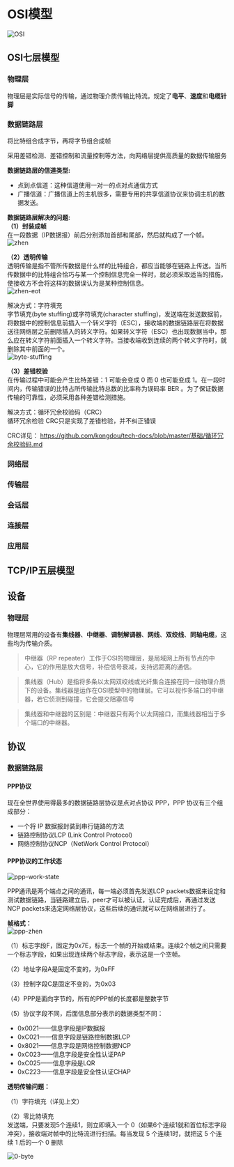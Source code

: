 # OSI模型

![OSI](https://github.com/kongdou/tech-docs/blob/master/images/OSI.png)

## OSI七层模型
### 物理层

物理层是实际信号的传输，通过物理介质传输比特流。规定了**电平**、**速度**和**电缆针脚**

### 数据链路层
将比特组合成字节，再将字节组合成帧

采用差错检测、差错控制和流量控制等方法，向网络层提供高质量的数据传输服务

**数据链路层的信道类型:**  
- 点到点信道：这种信道使用一对一的点对点通信方式
- 广播信道：广播信道上的主机很多，需要专用的共享信道协议来协调主机的数据发送。

**数据链路层解决的问题:**  
**（1）封装成帧**  
在一段数据（IP数据报）前后分别添加首部和尾部，然后就构成了一个帧。  
![zhen](https://github.com/kongdou/tech-docs/blob/master/images/zhen.png)

**（2）透明传输**  
透明传输是指不管所传数据是什么样的比特组合，都应当能够在链路上传送。当所传数据中的比特组合恰巧与某一个控制信息完全一样时，就必须采取适当的措施，使接收方不会将这样的数据误认为是某种控制信息。  
![zhen-eot](https://github.com/kongdou/tech-docs/blob/master/images/zhen-eot.png)

解决方式：字符填充  
字节填充(byte stuffing)或字符填充(character stuffing)，发送端在发送数据前，将数据中的控制信息前插入一个转义字符（ESC），接收端的数据链路层在将数据送往网络层之前删除插入的转义字符。如果转义字符（ESC）也出现数据当中，那么应在转义字符前面插入一个转义字符。当接收端收到连续的两个转义字符时，就删除其中前面的一个。  
![byte-stuffing](https://github.com/kongdou/tech-docs/blob/master/images/byte-stuffing.png)

**（3）差错校验**  
在传输过程中可能会产生比特差错：1 可能会变成 0 而 0 也可能变成 1。在一段时间内，传输错误的比特占所传输比特总数的比率称为误码率 BER 。为了保证数据传输的可靠性，必须采用各种差错检测措施。  

解决方式：循环冗余校验码（CRC）  
循环冗余检验 CRC只是实现了差错检验，并不纠正错误

CRC详见：
https://github.com/kongdou/tech-docs/blob/master/基础/循环冗余校验码.md







### 网络层
### 传输层
### 会话层
### 连接层
### 应用层

## TCP/IP五层模型

## 设备
### 物理层
物理层常用的设备有**集线器**、**中继器**、**调制解调器**、**网线**、**双绞线**、**同轴电缆**，这些均为传输介质。

> 中继器（RP repeater）工作于OSI的物理层，是局域网上所有节点的中心，它的作用是放大信号，补偿信号衰减，支持远距离的通信。

> 集线器（Hub）是指将多条以太网双绞线或光纤集合连接在同一段物理介质下的设备。集线器是运作在OSI模型中的物理层。它可以视作多端口的中继器，若它侦测到碰撞，它会提交阻塞信号

> 集线器和中继器的区别是：中继器只有两个以太网接口，而集线器相当于多个端口的中继器。


## 协议
### 数据链路层
#### PPP协议
现在全世界使用得最多的数据链路层协议是点对点协议 PPP，PPP 协议有三个组成部分：
- 一个将 IP 数据报封装到串行链路的方法
- 链路控制协议LCP (Link Control Protocol)
- 网络控制协议NCP（NetWork Control Protocol）

#### PPP协议的工作状态

![ppp-work-state](https://github.com/kongdou/tech-docs/blob/master/images/ppp-work-state.png)

PPP通讯是两个端点之间的通讯，每一端必须首先发送LCP packets数据来设定和测试数据链路，当链路建立后，peer才可以被认证，认证完成后，再通过发送NCP packets来选定网络层协议，这些后续的通讯就可以在网络层进行了。

**帧格式：**  
![ppp-zhen](https://github.com/kongdou/tech-docs/blob/master/images/ppp-zhen.png)

（1）标志字段F，固定为0x7E，标志一个帧的开始或结束。连续2个帧之间只需要一个标志字段，如果出现连续两个标志字段，表示这是一个空帧。

（2）地址字段A是固定不变的，为0xFF

（3）控制字段C是固定不变的，为0x03

（4）PPP是面向字节的，所有的PPP帧的长度都是整数字节

（5）协议字段不同，后面信息部分表示的数据类型不同：
- 0x0021——信息字段是IP数据报
- 0xC021——信息字段是链路控制数据LCP
- 0x8021——信息字段是网络控制数据NCP
- 0xC023——信息字段是安全性认证PAP
- 0xC025——信息字段是LQR
- 0xC223——信息字段是安全性认证CHAP

**透明传输问题：**

（1）字符填充（详见上文）

（2）零比特填充  
发送端，只要发现5个连续1，则立即填入一个 0（如果6个连续1就和首位标志字段冲突），接收端对帧中的比特流进行扫描。每当发现 5 个连续1时，就把这 5 个连续 1 后的一个 0 删除

![0-byte](https://github.com/kongdou/tech-docs/blob/master/images/0-byte.png)
